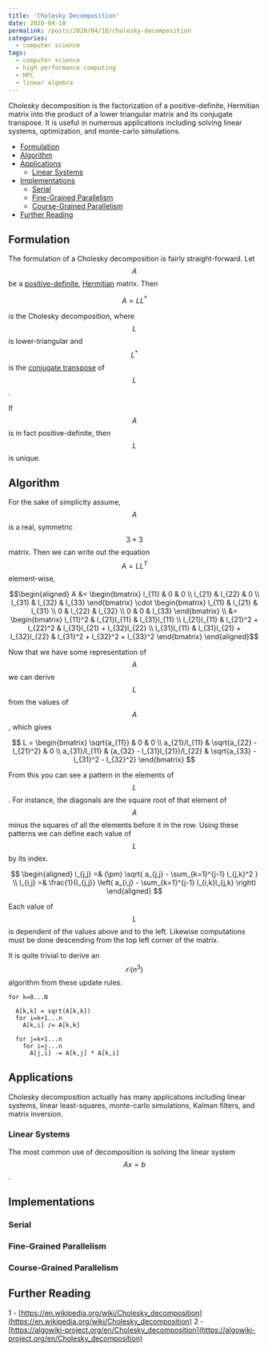 ```yaml
---
title: 'Cholesky Decomposition'
date: 2020-04-10
permalink: /posts/2020/04/10/cholesky-decomposition
categories:
  - computer science
tags:
  - computer science
  - high performance computing
  - HPC
  - linear algebra
---
```


Cholesky decomposition is the factorization of a positive-definite, Hermitian matrix into the product of a lower triangular matrix and its conjugate transpose. It is useful in numerous applications including solving linear systems, optimization, and monte-carlo simulations.

- [Formulation](#formulation)
- [Algorithm](#algorithm)
- [Applications](#applications)
  - [Linear Systems](#linear-systems)
- [Implementations](#implementations)
  - [Serial](#serial)
  - [Fine-Grained Parallelism](#fine-grained-parallelism)
  - [Course-Grained Parallelism](#course-grained-parallelism)
- [Further Reading](#further-reading)

## Formulation
The formulation of a Cholesky decomposition is fairly straight-forward. Let $$A$$ be a [positive-definite](https://en.wikipedia.org/wiki/Definiteness_of_a_matrix), [Hermitian](https://en.wikipedia.org/wiki/Hermitian_matrix) matrix. Then

$$ A = LL^* $$

is the Cholesky decomposition, where $$L$$ is lower-triangular and $$L^*$$ is the [conjugate transpose](https://en.wikipedia.org/wiki/Conjugate_transpose) of $$L$$.

If $$A$$ is in fact positive-definite, then $$L$$ is unique.

## Algorithm
For the sake of simplicity assume, $$A$$ is a real, symmetric $$3\times 3$$ matrix. Then we can write out the equation $$ A = LL^{T} $$ element-wise,

$$\begin{aligned}
A &= \begin{bmatrix}
l_{11} & 0 & 0 \\
l_{21} & l_{22} & 0 \\
l_{31} & l_{32} & l_{33}
\end{bmatrix}
\cdot
\begin{bmatrix}
l_{11} & l_{21} & l_{31} \\
0 & l_{22} & l_{32} \\
0 & 0 & l_{33}
\end{bmatrix} \\ 
&= \begin{bmatrix}
l_{11}^2 & l_{21}l_{11} & l_{31}l_{11} \\
l_{21}l_{11} & l_{21}^2 + l_{22}^2 & l_{31}l_{21} + l_{32}l_{22} \\
l_{31}l_{11} & l_{31}l_{21} + l_{32}l_{22} & l_{31}^2 + l_{32}^2 + l_{33}^2
\end{bmatrix}
\end{aligned}$$

Now that we have some representation of $$A$$ we can derive $$L$$ from the values of $$A$$, which gives

$$
L = \begin{bmatrix}
\sqrt{a_{11}} & 0 & 0 \\
a_{21}/l_{11} & \sqrt{a_{22} - l_{21}^2} & 0 \\
a_{31}/l_{11} & (a_{32} - l_{31}l_{21})/l_{22} & \sqrt{a_{33} - l_{31}^2 - l_{32}^2}
\end{bmatrix}
$$

From this you can see a pattern in the elements of $$L$$. For instance, the diagonals are the square root of that element of $$A$$ minus the squares of all the elements before it in the row. Using these patterns we can define each value of $$L$$ by its index.

$$
\begin{aligned}
l_{j,j} =& (\pm) \sqrt{ a_{j,j} - \sum_{k=1}^{j-1} l_{j,k}^2 } \\
l_{i,j} =& \frac{1}{l_{j,j}} \left( a_{i,j} - \sum_{k=1}^{j-1} l_{i,k}l_{j,k} \right)
\end{aligned}
$$

Each value of $$L$$ is dependent of the values above and to the left. Likewise computations must be done descending from the top left corner of the matrix.

It is quite trivial to derive an $$\mathcal{O}(n^3)$$ algorithm from these update rules.

```
for k=0...N

  A[k,k] = sqrt(A[k,k])
  for i=k+1...n
    A[k,i] /= A[k,k]
  
  for j=k+1...n
    for i=j...n
      A[j,i] -= A[k,j] * A[k,i]
```

## Applications
Cholesky decomposition actually has many applications including linear systems, linear least-squares, monte-carlo simulations, Kalman filters, and matrix inversion.

### Linear Systems
The most common use of decomposition is solving the linear system $$Ax=b$$.

## Implementations

### Serial

### Fine-Grained Parallelism

### Course-Grained Parallelism

## Further Reading
1 - [https://en.wikipedia.org/wiki/Cholesky_decomposition](https://en.wikipedia.org/wiki/Cholesky_decomposition)
2 - [https://algowiki-project.org/en/Cholesky_decomposition](https://algowiki-project.org/en/Cholesky_decomposition)